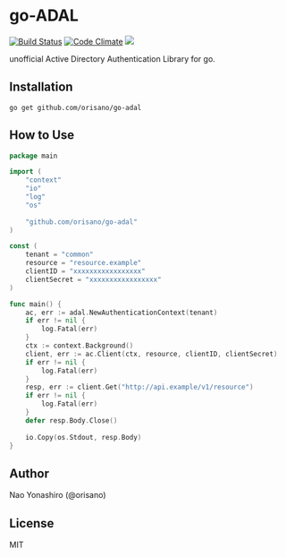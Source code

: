# go-ADAL
<a href="https://travis-ci.org/orisano/go-adal"><img src="https://travis-ci.org/orisano/go-adal.svg?branch=master" alt="Build Status"></img></a>
<a href="https://codeclimate.com/github/orisano/go-adal"><img src="https://codeclimate.com/github/orisano/go-adal/badges/gpa.svg" alt="Code Climate"></img></a>
<a href="https://codeclimate.com/github/orisano/go-adal/coverage"><img src="https://codeclimate.com/github/orisano/go-adal/badges/coverage.svg" /></a>

unofficial Active Directory Authentication Library for go.

## Installation
```
go get github.com/orisano/go-adal
```

## How to Use
```go
package main

import (
	"context"
	"io"
	"log"
	"os"
	
	"github.com/orisano/go-adal"
)

const (
	tenant = "common"
	resource = "resource.example"
	clientID = "xxxxxxxxxxxxxxxxx"
	clientSecret = "xxxxxxxxxxxxxxxxx"
)

func main() {
	ac, err := adal.NewAuthenticationContext(tenant)
	if err != nil {
		log.Fatal(err)
	}
	ctx := context.Background()
	client, err := ac.Client(ctx, resource, clientID, clientSecret)
	if err != nil {
		log.Fatal(err)
	}
	resp, err := client.Get("http://api.example/v1/resource")
	if err != nil {
		log.Fatal(err)
	}
	defer resp.Body.Close()
	
	io.Copy(os.Stdout, resp.Body)
}
```

## Author
Nao Yonashiro (@orisano)

## License
MIT
